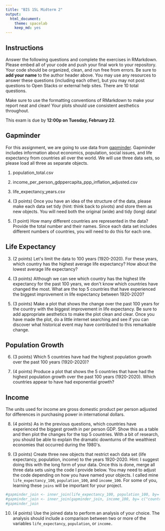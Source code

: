 ```yaml
---
title: "BIS 15L Midterm 2"
output:
  html_document: 
    theme: spacelab
    keep_md: yes
---
```




## Instructions
Answer the following questions and complete the exercises in RMarkdown. Please embed all of your code and push your final work to your repository. Your code should be organized, clean, and run free from errors. Be sure to **add your name** to the author header above. You may use any resources to answer these questions (including each other), but you may not post questions to Open Stacks or external help sites. There are 10 total questions.  

Make sure to use the formatting conventions of RMarkdown to make your report neat and clean! Your plots should use consistent aesthetics throughout.  

This exam is due by **12:00p on Tuesday, February 22**.  

## Gapminder
For this assignment, we are going to use data from  [gapminder](https://www.gapminder.org/). Gapminder includes information about economics, population, social issues, and life expectancy from countries all over the world. We will use three data sets, so please load all three as separate objects.    

1. population_total.csv  
2. income_per_person_gdppercapita_ppp_inflation_adjusted.csv  
3. life_expectancy_years.csv  

1. (3 points) Once you have an idea of the structure of the data, please make each data set tidy (hint: think back to pivots) and store them as new objects. You will need both the original (wide) and tidy (long) data!  

2. (1 point) How many different countries are represented in the data? Provide the total number and their names. Since each data set includes different numbers of countries, you will need to do this for each one.  

## Life Expectancy  

3. (2 points) Let's limit the data to 100 years (1920-2020). For these years, which country has the highest average life expectancy? How about the lowest average life expectancy?  

4. (3 points) Although we can see which country has the highest life expectancy for the past 100 years, we don't know which countries have changed the most. What are the top 5 countries that have experienced the biggest improvement in life expectancy between 1920-2020?  

5. (3 points) Make a plot that shows the change over the past 100 years for the country with the biggest improvement in life expectancy. Be sure to add appropriate aesthetics to make the plot clean and clear. Once you have made the plot, do a little internet searching and see if you can discover what historical event may have contributed to this remarkable change.  

## Population Growth
6. (3 points) Which 5 countries have had the highest population growth over the past 100 years (1920-2020)?  

7. (4 points) Produce a plot that shows the 5 countries that have had the highest population growth over the past 100 years (1920-2020). Which countries appear to have had exponential growth?  

## Income
The units used for income are gross domestic product per person adjusted for differences in purchasing power in international dollars.

8. (4 points) As in the previous questions, which countries have experienced the biggest growth in per person GDP. Show this as a table and then plot the changes for the top 5 countries. With a bit of research, you should be able to explain the dramatic downturns of the wealthiest economies that occurred during the 1980's.  

9. (3 points) Create three new objects that restrict each data set (life expectancy, population, income) to the years 1920-2020. Hint: I suggest doing this with the long form of your data. Once this is done, merge all three data sets using the code I provide below. You may need to adjust the code depending on how you have named your objects. I called mine `life_expectancy_100`, `population_100`, and `income_100`. For some of you, learning these `joins` will be important for your project.  


```r
#gapminder_join <- inner_join(life_expectancy_100, population_100, by= c("country", "year"))
#gapminder_join <- inner_join(gapminder_join, income_100, by= c("country", "year"))
#gapminder_join
```

10. (4 points) Use the joined data to perform an analysis of your choice. The analysis should include a comparison between two or more of the variables `life_expectancy`, `population`, or `income.`  
